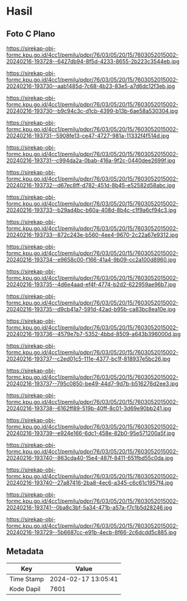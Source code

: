# Hasil

## Foto C Plano

https://sirekap-obj-formc.kpu.go.id/4cc1/pemilu/pdpr/76/03/05/20/15/7603052015002-20240216-193728--6427db94-8f5d-4233-8655-2b223c3544eb.jpg

https://sirekap-obj-formc.kpu.go.id/4cc1/pemilu/pdpr/76/03/05/20/15/7603052015002-20240216-193730--aab1485d-7c68-4b23-83e5-a7d6dc12f3eb.jpg

https://sirekap-obj-formc.kpu.go.id/4cc1/pemilu/pdpr/76/03/05/20/15/7603052015002-20240216-193730--b9c94c3c-d1cb-4399-b13b-6ae58a530304.jpg

https://sirekap-obj-formc.kpu.go.id/4cc1/pemilu/pdpr/76/03/05/20/15/7603052015002-20240216-193731--5908fe13-ce47-4727-981a-11332f4f514d.jpg

https://sirekap-obj-formc.kpu.go.id/4cc1/pemilu/pdpr/76/03/05/20/15/7603052015002-20240216-193731--c994da2a-0bab-416a-9f2c-0440dee2699f.jpg

https://sirekap-obj-formc.kpu.go.id/4cc1/pemilu/pdpr/76/03/05/20/15/7603052015002-20240216-193732--d67ec8ff-d782-451d-8b45-e52582d58abc.jpg

https://sirekap-obj-formc.kpu.go.id/4cc1/pemilu/pdpr/76/03/05/20/15/7603052015002-20240216-193733--b29ad4bc-b60a-408d-8b4c-c1f9a6cf94c3.jpg

https://sirekap-obj-formc.kpu.go.id/4cc1/pemilu/pdpr/76/03/05/20/15/7603052015002-20240216-193733--872c243e-b560-4ee4-9670-2c22a67e9312.jpg

https://sirekap-obj-formc.kpu.go.id/4cc1/pemilu/pdpr/76/03/05/20/15/7603052015002-20240216-193734--e9658c00-f166-41a4-9b09-cc2a100d8960.jpg

https://sirekap-obj-formc.kpu.go.id/4cc1/pemilu/pdpr/76/03/05/20/15/7603052015002-20240216-193735--4d6e4aad-ef4f-4774-b2d2-622959ae96b7.jpg

https://sirekap-obj-formc.kpu.go.id/4cc1/pemilu/pdpr/76/03/05/20/15/7603052015002-20240216-193735--d9cb41a7-591d-42ad-b95b-ca83bc8ea10e.jpg

https://sirekap-obj-formc.kpu.go.id/4cc1/pemilu/pdpr/76/03/05/20/15/7603052015002-20240216-193736--4579e7b7-5352-4bbd-8509-a643b396000d.jpg

https://sirekap-obj-formc.kpu.go.id/4cc1/pemilu/pdpr/76/03/05/20/15/7603052015002-20240216-193737--c2ed01c5-111e-4377-bc1f-818937e5bc26.jpg

https://sirekap-obj-formc.kpu.go.id/4cc1/pemilu/pdpr/76/03/05/20/15/7603052015002-20240216-193737--795c0850-be49-44d7-9d7b-b516276d2ee3.jpg

https://sirekap-obj-formc.kpu.go.id/4cc1/pemilu/pdpr/76/03/05/20/15/7603052015002-20240216-193738--6162ff89-519b-40ff-8c01-3d69e90bb241.jpg

https://sirekap-obj-formc.kpu.go.id/4cc1/pemilu/pdpr/76/03/05/20/15/7603052015002-20240216-193739--e924e166-6dc1-458e-82b0-95e571200a5f.jpg

https://sirekap-obj-formc.kpu.go.id/4cc1/pemilu/pdpr/76/03/05/20/15/7603052015002-20240216-193740--863cda40-15e4-487f-8411-651fbd55c0da.jpg

https://sirekap-obj-formc.kpu.go.id/4cc1/pemilu/pdpr/76/03/05/20/15/7603052015002-20240216-193740--27a87416-2ba8-4ec6-a345-c6c61c1957f4.jpg

https://sirekap-obj-formc.kpu.go.id/4cc1/pemilu/pdpr/76/03/05/20/15/7603052015002-20240216-193741--0ba8c3bf-5a34-471b-a57a-f7c1b5d28246.jpg

https://sirekap-obj-formc.kpu.go.id/4cc1/pemilu/pdpr/76/03/05/20/15/7603052015002-20240216-193729--5b6687cc-e91b-4ecb-8f66-2c6dcdd5c885.jpg


## Metadata

| Key        | Value               |
| ---------- | ------------------- |
| Time Stamp | 2024-02-17 13:05:41 |
| Kode Dapil | 7601                |



